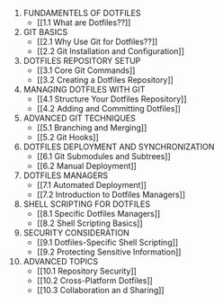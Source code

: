 1. FUNDAMENTELS OF DOTFILES
	- [[1.1 What are Dotfiles⁇]]
2. GIT BASICS
	- [[2.1 Why Use Git for Dotfiles⁇]]
	- [[2.2 Git Installation and Configuration]]
3. DOTFILES REPOSITORY SETUP
	- [[3.1 Core Git Commands]]
	- [[3.2 Creating a Dotfiles Repository]]
4. MANAGING DOTFILES WITH GIT
	- [[4.1 Structure Your Dotfiles Repository]]
	- [[4.2 Adding and Committing Dotfiles]]
5. ADVANCED GIT TECHNIQUES
	- [[5.1 Branching and Merging]]
	- [[5.2 Git Hooks]]
6. DOTFILES DEPLOYMENT AND SYNCHRONIZATION
	- [[6.1 Git Submodules and Subtrees]]
	- [[6.2 Manual Deployment]]
7. DOTFILES MANAGERS
	- [[7.1 Automated Deployment]]
	- [[7.2 Introduction to Dotfiles Managers]]
8. SHELL SCRIPTING FOR DOTFILES
	- [[8.1 Specific Dotfiles Managers]]
	- [[8.2 Shell Scripting Basics]]
9. SECURITY CONSIDERATION
	- [[9.1 Dotfiles-Specific Shell Scripting]]
	- [[9.2 Protecting Sensitive Information]]
10. ADVANCED TOPICS
	- [[10.1 Repository Security]]
	- [[10.2 Cross-Platform Dotfiles]]
	- [[10.3 Collaboration an d Sharing]]